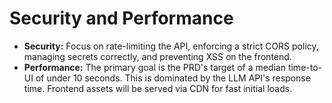 # Security and Performance

*   **Security:** Focus on rate-limiting the API, enforcing a strict CORS policy, managing secrets correctly, and preventing XSS on the frontend.
*   **Performance:** The primary goal is the PRD's target of a median time-to-UI of under 10 seconds. This is dominated by the LLM API's response time. Frontend assets will be served via CDN for fast initial loads.
